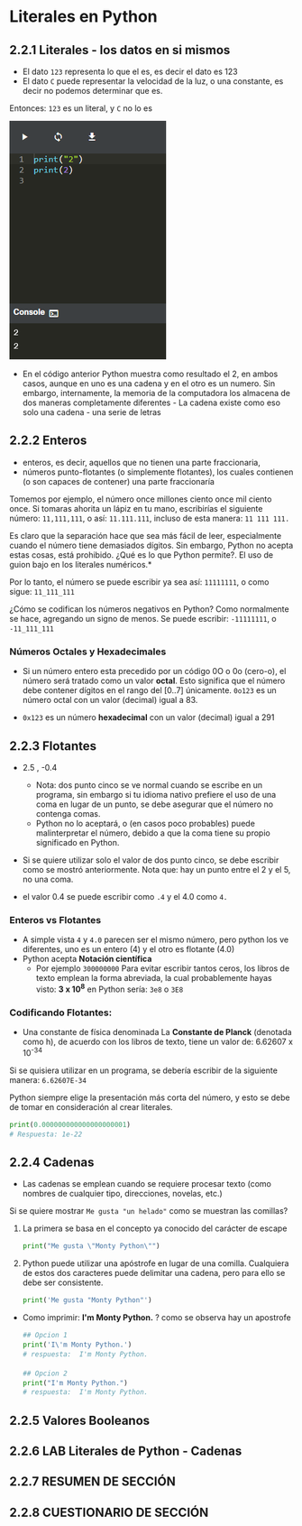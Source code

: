 # Literales en Python


## 2.2.1 Literales - los datos en si mismos

- El dato ```123``` representa lo que el es, es decir el dato es 123
- El dato ```C``` puede representar la velocidad de la luz, o una constante, es decir no podemos determinar que es.

Entonces: ```123``` es un literal, y ```C``` no lo es

![mostrando dos datos aparentemente iguales](image.png)

- En el código anterior Python muestra como resultado el 2, en ambos casos, aunque en uno es una cadena y en el otro es un numero. Sin embargo, internamente, la memoria de la computadora los almacena de dos maneras completamente diferentes - La cadena existe como eso solo una cadena - una serie de letras

## 2.2.2 Enteros

- enteros, es decir, aquellos que no tienen una parte fraccionaria,
- números punto-flotantes (o simplemente flotantes), los cuales contienen (o son capaces de contener) una parte fraccionaría

Tomemos por ejemplo, el número once millones ciento once mil ciento once. Si tomaras ahorita un lápiz en tu mano, escribirías el siguiente número: ```11,111,111```, o así: ```11.111.111```, incluso de esta manera: ```11 111 111.```

Es claro que la separación hace que sea más fácil de leer, especialmente cuando el número tiene demasiados dígitos. Sin embargo, Python no acepta estas cosas, está prohibido. ¿Qué es lo que Python permite?. El uso de guion bajo en los literales numéricos.*

Por lo tanto, el número se puede escribir ya sea así: ```11111111```, o como sigue: ```11_111_111```

¿Cómo se codifican los números negativos en Python? Como normalmente se hace, agregando un signo de menos. Se puede escribir: ```-11111111```, o ```-11_111_111```

### Números Octales y Hexadecimales

- Si un número entero esta precedido por un código 0O o 0o (cero-o), el número será tratado como un valor **octal**. Esto significa que el número debe contener dígitos en el rango del [0..7] únicamente. ```0o123``` es un número octal con un valor (decimal) igual a 83.

- ```0x123``` es un número **hexadecimal** con un valor (decimal) igual a 291

## 2.2.3 Flotantes

- 2.5 , -0.4 

    - Nota: dos punto cinco se ve normal cuando se escribe en un programa, sin embargo si tu idioma nativo prefiere el uso de una coma en lugar de un punto, se debe asegurar que el número no contenga comas.
    - Python no lo aceptará, o (en casos poco probables) puede malinterpretar el número, debido a que la coma tiene su propio significado en Python.

- Si se quiere utilizar solo el valor de dos punto cinco, se debe escribir como se mostró anteriormente. Nota que: hay un punto entre el 2 y el 5, no una coma.
- el valor 0.4 se puede escribir como ```.4``` y el 4.0 como ```4.```

### Enteros vs Flotantes

- A simple vista ```4``` y ```4.0``` parecen ser el mismo número, pero python los ve diferentes, uno es un entero (4) y el otro es flotante (4.0)
- Python acepta **Notación científica** 
    - Por ejemplo ```300000000``` Para evitar escribir tantos ceros, los libros de texto emplean la forma abreviada, la cual probablemente hayas visto: **3 x 10<sup>8</sup>** en Python sería: ```3e8``` o ```3E8```

### Codificando Flotantes:

- Una constante de física denominada La **Constante de Planck** (denotada como h), de acuerdo con los libros de texto, tiene un valor de: 6.62607 x 10<sup>-34</sup>

Si se quisiera utilizar en un programa, se debería escribir de la siguiente manera: ```6.62607E-34```

Python siempre elige la presentación más corta del número, y esto se debe de tomar en consideración al crear literales.
```python
print(0.000000000000000000001)
# Respuesta: 1e-22
```

## 2.2.4 Cadenas

- Las cadenas se emplean cuando se requiere procesar texto (como nombres de cualquier tipo, direcciones, novelas, etc.)

Si se quiere mostrar ```Me gusta "un helado"``` como se muestran las comillas?

1. La primera se basa en el concepto ya conocido del carácter de escape

    ```python
    print("Me gusta \"Monty Python\"")
    ```

2. Python puede utilizar una apóstrofe en lugar de una comilla. Cualquiera de estos dos caracteres puede delimitar una cadena, pero para ello se debe ser consistente.

    ```python
    print('Me gusta "Monty Python"')
    ```

- Como imprimir: **I'm Monty Python.** ? como se observa hay un apostrofe

    ```python
    ## Opcion 1
    print('I\'m Monty Python.')
    # respuesta:  I'm Monty Python.

    ## Opcion 2
    print("I'm Monty Python.")
    # respuesta:  I'm Monty Python.
    ```

## 2.2.5 Valores Booleanos


## 2.2.6 LAB Literales de Python - Cadenas


## 2.2.7 RESUMEN DE SECCIÓN


## 2.2.8 CUESTIONARIO DE SECCIÓN